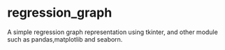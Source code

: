 # regression_graph
A simple regression graph representation using tkinter, and other module such as pandas,matplotlib and seaborn.
